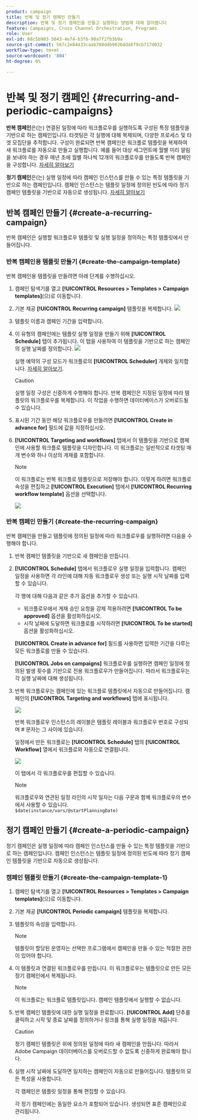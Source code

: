 ```yaml
---
product: campaign
title: 반복 및 정기 캠페인 만들기
description: 반복 및 정기 캠페인을 만들고 실행하는 방법에 대해 알아봅니다
feature: Campaigns, Cross Channel Orchestration, Programs
role: User
exl-id: 68c5b903-5043-4e74-b3f6-90a7f2fb3b9a
source-git-commit: 567c2e84433caab708ddb9026dda6f9cb717d032
workflow-type: tm+mt
source-wordcount: '804'
ht-degree: 0%

---
```


# 반복 및 정기 캠페인 {#recurring-and-periodic-campaigns}

**반복 캠페인**&#x200B;은(는) 연결된 일정에 따라 워크플로우를 실행하도록 구성된 특정 템플릿을 기반으로 하는 캠페인입니다. 타겟팅은 각 실행에 대해 복제되며, 다양한 프로세스 및 타겟 모집단을 추적합니다.  구성이 완료되면 반복 캠페인은 워크플로 템플릿을 복제하여 새 워크플로를 자동으로 만들고 실행합니다. 예를 들어 대상 세그먼트에 월별 미리 알림을 보내야 하는 경우 매년 초에 월별 하나씩 12개의 워크플로우를 만들도록 반복 캠페인을 구성합니다. [자세히 알아보기](#create-a-recurring-campaign)

**정기 캠페인**&#x200B;은(는) 실행 일정에 따라 캠페인 인스턴스를 만들 수 있는 특정 템플릿을 기반으로 하는 캠페인입니다. 캠페인 인스턴스는 템플릿 일정에 정의된 빈도에 따라 정기 캠페인 템플릿을 기반으로 자동으로 생성됩니다. [자세히 알아보기](#create-a-periodic-campaign)

## 반복 캠페인 만들기 {#create-a-recurring-campaign}

반복 캠페인은 실행할 워크플로우 템플릿 및 실행 일정을 정의하는 특정 템플릿에서 만들어집니다.

### 반복 캠페인용 템플릿 만들기 {#create-the-campaign-template}

반복 캠페인용 템플릿을 만들려면 아래 단계를 수행하십시오.

1. 캠페인 탐색기를 열고 **[!UICONTROL Resources > Templates > Campaign templates]**(으)로 이동합니다.
1. 기본 제공 **[!UICONTROL Recurring campaign]** 템플릿을 복제합니다.
   ![](assets/recurring-campaign-duplicate.png)
1. 템플릿 이름과 캠페인 기간을 입력합니다.
1. 이 유형의 캠페인에는 템플릿 실행 일정을 만들기 위해 **[!UICONTROL Schedule]** 탭이 추가됩니다. 이 탭을 사용하여 이 템플릿을 기반으로 하는 캠페인의 실행 날짜를 정의합니다.
   ![](assets/recurring-campaign-schedule.png)

   실행 예약의 구성 모드가 워크플로의 **[!UICONTROL Scheduler]** 개체와 일치합니다. [자세히 알아보기](../workflow/scheduler.md).

   >[!CAUTION]
   >
   >실행 일정 구성은 신중하게 수행해야 합니다. 반복 캠페인은 지정된 일정에 따라 템플릿의 워크플로우를 복제합니다. 이 작업을 수행하면 데이터베이스가 오버로드될 수 있습니다.

1. 표시된 기간 동안 해당 워크플로우를 만들려면 **[!UICONTROL Create in advance for]** 필드에 값을 지정하십시오.
1. **[!UICONTROL Targeting and workflows]** 탭에서 이 템플릿을 기반으로 캠페인에 사용할 워크플로 템플릿을 디자인합니다. 이 워크플로는 일반적으로 타겟팅 매개 변수와 하나 이상의 게재를 포함합니다.

   >[!NOTE]
   >
   >이 워크플로는 반복 워크플로 템플릿으로 저장해야 합니다. 이렇게 하려면 워크플로 속성을 편집하고 **[!UICONTROL Execution]** 탭에서 **[!UICONTROL Recurring workflow template]** 옵션을 선택합니다.

   ![](assets/recurring-campaign-wf-properties.png)

### 반복 캠페인 만들기 {#create-the-recurring-campaign}

반복 캠페인을 만들고 템플릿에 정의된 일정에 따라 워크플로우를 실행하려면 다음을 수행해야 합니다.

1. 반복 캠페인 템플릿을 기반으로 새 캠페인을 만듭니다.
1. **[!UICONTROL Schedule]** 탭에서 워크플로우 실행 일정을 입력합니다. 캠페인 일정을 사용하면 각 라인에 대해 자동 워크플로우 생성 또는 실행 시작 날짜를 입력할 수 있습니다.

   각 행에 대해 다음과 같은 추가 옵션을 추가할 수 있습니다.

   * 워크플로우에서 게재 승인 요청을 강제 적용하려면 **[!UICONTROL To be approved]** 옵션을 활성화하십시오.
   * 시작 날짜에 도달하면 워크플로를 시작하려면 **[!UICONTROL To be started]** 옵션을 활성화하십시오.

   **[!UICONTROL Create in advance for]** 필드를 사용하면 입력한 기간을 다루는 모든 워크플로를 만들 수 있습니다.

   **[!UICONTROL Jobs on campaigns]** 워크플로우를 실행하면 캠페인 일정에 정의된 발생 횟수를 기반으로 전용 워크플로우가 만들어집니다. 따라서 워크플로우는 각 실행 날짜에 대해 생성됩니다.

1. 반복 워크플로우는 캠페인에 있는 워크플로 템플릿에서 자동으로 만들어집니다. 캠페인의 **[!UICONTROL Targeting and workflows]** 탭에 표시됩니다.

   ![](assets/recurring-wf-created.png)

   반복 워크플로우 인스턴스의 레이블은 템플릿 레이블과 워크플로우 번호로 구성되며 # 문자는 그 사이에 있습니다.

   일정에서 만든 워크플로는 **[!UICONTROL Schedule]** 탭의 **[!UICONTROL Workflow]** 열에서 워크플로와 자동으로 연결됩니다.

   ![](assets/recurring-wf-schedule-executed.png)

   이 탭에서 각 워크플로우를 편집할 수 있습니다.

   >[!NOTE]
   >
   >워크플로우와 연관된 일정 라인의 시작 일자는 다음 구문과 함께 워크플로우의 변수에서 사용할 수 있습니다.\
   >`$date(instance/vars/@startPlanningDate)`

## 정기 캠페인 만들기 {#create-a-periodic-campaign}

정기 캠페인은 실행 일정에 따라 캠페인 인스턴스를 만들 수 있는 특정 템플릿을 기반으로 하는 캠페인입니다. 캠페인 인스턴스는 템플릿 일정에 정의된 빈도에 따라 정기 캠페인 템플릿을 기반으로 자동으로 생성됩니다.

### 캠페인 템플릿 만들기 {#create-the-campaign-template-1}

1. 캠페인 탐색기를 열고 **[!UICONTROL Resources > Templates > Campaign templates]**(으)로 이동합니다.
1. 기본 제공 **[!UICONTROL Periodic campaign]** 템플릿을 복제합니다.
1. 템플릿의 속성을 입력합니다.

   >[!NOTE]
   >
   >템플릿이 할당된 운영자는 선택한 프로그램에서 캠페인을 만들 수 있는 적절한 권한이 있어야 합니다.

1. 이 템플릿과 연결된 워크플로우를 만듭니다. 이 워크플로우는 템플릿으로 만든 모든 정기 캠페인에서 복제됩니다.

   >[!NOTE]
   >
   >이 워크플로는 워크플로 템플릿입니다. 캠페인 템플릿에서 실행할 수 없습니다.

1. 반복 캠페인 템플릿에 대한 실행 일정을 완료합니다. **[!UICONTROL Add]** 단추를 클릭하고 시작 및 종료 날짜를 정의하거나 링크를 통해 실행 일정을 채웁니다.

   >[!CAUTION]
   >
   >정기 캠페인 템플릿은 위에 정의된 일정에 따라 새 캠페인을 만듭니다. 따라서 Adobe Campaign 데이터베이스를 오버로드할 수 없도록 신중하게 완료해야 합니다.

1. 실행 시작 날짜에 도달하면 일치하는 캠페인이 자동으로 만들어집니다. 템플릿의 모든 특성을 사용합니다.

   각 캠페인은 템플릿 일정을 통해 편집할 수 있습니다.

   각 정기 캠페인에는 동일한 요소가 포함되어 있습니다. 생성되면 표준 캠페인으로 관리됩니다.
